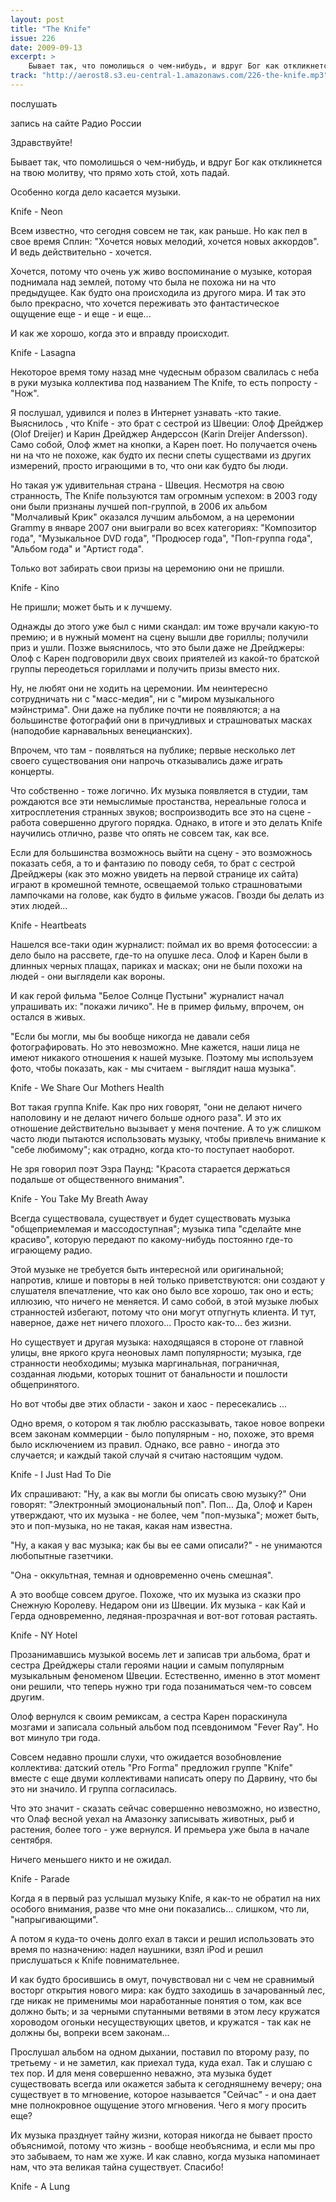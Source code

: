```yaml
---
layout: post
title: "The Knife"
issue: 226
date: 2009-09-13
excerpt: >
    Бывает так, что помолишься о чем-нибудь, и вдруг Бог как откликнется на твою молитву, что прямо хоть стой, хоть падай.
track: "http://aerost8.s3.eu-central-1.amazonaws.com/226-the-knife.mp3"
---
```


послушать

запись на сайте Радио России

Здравствуйте!

Бывает так, что помолишься о чем-нибудь, и вдруг Бог как откликнется на твою молитву, что прямо хоть стой, хоть падай.

Особенно когда дело касается музыки.

Knife - Neon

Всем известно, что сегодня совсем не так, как раньше. Но как пел в свое время Сплин: "Хочется новых мелодий, хочется новых аккордов". И ведь действительно - хочется.

Хочется, потому что очень уж живо воспоминание о музыке, которая поднимала над землей, потому что была не похожа ни на что предыдущее. Как будто она происходила из другого мира. И так это было прекрасно, что хочется переживать это фантастическое ощущение еще - и еще - и еще...

И как же хорошо, когда это и вправду происходит.

Knife - Lasagna

Некоторое время тому назад мне чудесным образом свалилась с неба в руки музыка коллектива под названием The Knife, то есть попросту - "Нож".

Я послушал, удивился и полез в Интернет узнавать -кто такие. Выяснилось , что Knife - это брат с сестрой из Швеции: Олоф Дрейджер (Olof Dreijer) и Карин Дрейджер Андерссон (Karin Dreijer Andersson). Само собой, Олоф жмет на кнопки, а Карен поет. Но получается очень ни на что не похоже, как будто их песни спеты существами из других измерений, просто играющими в то, что они как будто бы люди.

Но такая уж удивительная страна - Швеция. Несмотря на свою странность, The Knife пользуются там огромным успехом: в 2003 году они были признаны лучшей поп-группой, в 2006 их альбом "Молчаливый Крик" оказался лучшим альбомом, а на церемонии Grammy в январе 2007 они выиграли во всех категориях: "Композитор года", "Музыкальное DVD года", "Продюсер года", "Поп-группа года", "Альбом года" и "Артист года".

Только вот забирать свои призы на церемонию они не пришли.

Knife - Kino

Не пришли; может быть и к лучшему.

Однажды до этого уже был с ними скандал: им тоже вручали какую-то премию; и в нужный момент на сцену вышли две гориллы; получили приз и ушли. Позже выяснилось, что это были даже не Дрейджеры: Олоф с Карен подговорили двух своих приятелей из какой-то братской группы переодеться гориллами и получить призы вместо них.

Ну, не любят они не ходить на церемонии. Им неинтересно сотрудничать ни с "масс-медия", ни с "миром музыкального мэйнстрима". Они даже на публике почти не появляются; а на большинстве фотографий они в причудливых и страшноватых масках (наподобие карнавальных венецианских).

Впрочем, что там - появляться на публике; первые несколько лет своего существования они напрочь отказывались даже играть концерты.

Что собственно - тоже логично. Их музыка появляется в студии, там рождаются все эти немыслимые простанства, нереальные голоса и хитросплетения странных звуков; воспроизводить все это на сцене - работа совершенно другого порядка. Однако, в итоге и это делать Knife научились отлично, разве что опять не совсем так, как все.

Если для большинства возможнось выйти на сцену - это возможнось показать себя, а то и фантазию по поводу себя, то брат с сестрой Дрейджеры (как это можно увидеть на первой странице их сайта) играют в кромешной темноте, освещаемой только страшноватыми лампочками на голове, как будто в фильме ужасов. Гвозди бы делать из этих людей...

Knife - Heartbeats

Нашелся все-таки один журналист: поймал их во время фотосессии: а дело было на рассвете, где-то на опушке леса. Олоф и Карен были в длинных черных плащах, париках и масках; они не были похожи на людей - они выглядели как вороны.

И как герой фильма "Белое Солнце Пустыни" журналист начал упрашивать их: "покажи личико". Не в пример фильму, впрочем, он остался в живых.

"Если бы могли, мы бы вообще никогда не давали себя фотографировать. Но это невозможно. Мне кажется, наши лица не имеют никакого отношения к нашей музыке. Поэтому мы используем фото, чтобы показать, как - мы считаем - выглядит наша музыка".

Knife - We Share Our Mothers Health

Вот такая группа Knife. Как про них говорят, "они не делают ничего наполовину и не делают ничего больше одного раза". И это их отношение действительно вызывает у меня почтение. А то уж слишком часто люди пытаются использовать музыку, чтобы привлечь внимание к "себе любимому"; как отрадно, когда кто-то поступает наоборот.

Не зря говорил поэт Эзра Паунд: "Красота старается держаться подальше от общественного внимания".

Knife - You Take My Breath Away

Всегда существовала, существует и будет существовать музыка "общеприемлемая и массодоступная"; музыка типа "сделайте мне красиво", которую передают по какому-нибудь постоянно где-то играющему радио.

Этой музыке не требуется быть интересной или оригинальной; напротив, клише и повторы в ней только приветствуются: они создают у слушателя впечатление, что как оно было все хорошо, так оно и есть; иллюзию, что ничего не меняется. И само собой, в этой музыке любых странностей избегают, потому что они могут отпугнуть клиента. И тут, наверное, даже нет ничего плохого... Просто как-то... без жизни.

Но существует и другая музыка: находящаяся в стороне от главной улицы, вне яркого круга неоновых ламп популярности; музыка, где странности необходимы; музыка маргинальная, пограничная, созданная людьми, которых тошнит от банальности и пошлости общепринятого.

Но вот чтобы две этих области - закон и хаос - пересекались ...

Одно время, о котором я так люблю рассказывать, такое новое вопреки всем законам коммерции - было популярным - но, похоже, это время было исключением из правил. Однако, все равно - иногда это случается; и каждый такой случай я считаю настоящим чудом.

Knife - I Just Had To Die

Их спрашивают: "Ну, а как вы могли бы описать свою музыку?" Они говорят: "Электронный эмоциональный поп". Поп... Да, Олоф и Карен утверждают, что их музыка - не более, чем "поп-музыка"; может быть, это и поп-музыка, но не такая, какая нам известна.

"Ну, а какая у вас музыка; как бы вы ее сами описали?" - не унимаются любопытные газетчики.

"Она - оккультная, темная и одновременно очень смешная".

А это вообще совсем другое. Похоже, что их музыка из сказки про Снежную Королеву. Недаром они из Швеции. Их музыка - как Кай и Герда одновременно, ледяная-прозрачная и вот-вот готовая растаять.

Knife - NY Hotel

Прозанимавшись музыкой восемь лет и записав три альбома, брат и сестра Дрейджеры стали героями нации и самым популярным музыкальным феноменом Швеции. Естественно, именно в этот момент они решили, что теперь нужно три года позаниматься чем-то совсем другим.

Олоф вернулся к своим ремиксам, а сестра Карен пораскинула мозгами и записала сольный альбом под псевдонимом "Fever Ray". Но вот минуло три года.

Совсем недавно прошли слухи, что ожидается возобновление коллектива: датский отель "Pro Forma" предложил группе "Knife" вместе с еще двуми коллективами написать оперу по Дарвину, что бы это ни значило. И группа согласилась.

Что это значит - сказать сейчас совершенно невозможно, но известно, что Олаф весной уехал на Амазонку записывать животных, рыб и растения, более того - уже вернулся. И премьера уже была в начале сентября.

Ничего меньшего никто и не ожидал.

Knife - Parade

Когда я в первый раз услышал музыку Knife, я как-то не обратил на них особого внимания, разве что мне они показались... слишком, что ли, "напрыгивающими".

А потом я куда-то очень долго ехал в такси и решил использовать это время по назначению: надел наушники, взял iPod и решил прислушаться к Knife повнимательнее.

И как будто бросившись в омут, почувствовал ни с чем не сравнимый восторг открытия нового мира: как будто заходишь в зачарованный лес, где никак не применимы мои наработанные понятия о том, как все должно быть; и за черными спутанными ветвями в этом лесу кружатся хороводом огоньки несуществующих цветов, и кружатся - так как не должны бы, вопреки всем законам...

Прослушал альбом на одном дыхании, поставил по второму разу, по третьему - и не заметил, как приехал туда, куда ехал. Так и слушаю с тех пор. И для меня совершенно неважно, эта музыка будет существовать всегда или окажется забыта к сегодняшнему вечеру; она существует в то мгновение, которое называется "Сейчас" - и она дает мне полнокровное ощущение этого мгновения. Чего я могу просить еще?

Их музыка празднует тайну жизни, которая никогда не бывает просто объяснимой, потому что жизнь - вообще необъяснима, и если мы про это забываем, то нам же хуже. И как славно, когда музыка напоминает нам, что эта великая тайна существует. Спасибо!

Knife - A Lung
